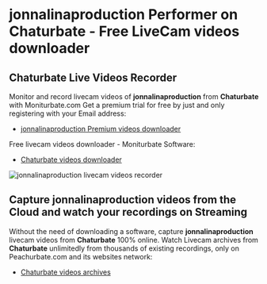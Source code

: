 # jonnalinaproduction Performer on Chaturbate - Free LiveCam videos downloader

## Chaturbate Live Videos Recorder

Monitor and record livecam videos of **jonnalinaproduction** from **Chaturbate** with Moniturbate.com
Get a premium trial for free by just and only registering with your Email address:
* [jonnalinaproduction Premium videos downloader](https://moniturbate.com/request-demo-licence-key.html)

Free livecam videos downloader - Moniturbate Software:
* [Chaturbate videos downloader](https://moniturbate.com/moniturbate-download-software.html)

![jonnalinaproduction livecam videos recorder](https://peachurnet.com/templates/moniturbate-software.png)


## Capture jonnalinaproduction videos from the Cloud and watch your recordings on Streaming

Without the need of downloading a software, capture **jonnalinaproduction** livecam videos from **Chaturbate** 100% online.
Watch Livecam archives from **Chaturbate** unlimitedly from thousands of existing recordings, only on Peachurbate.com and its websites network:
* [Chaturbate videos archives](https://peachurnet.com/)